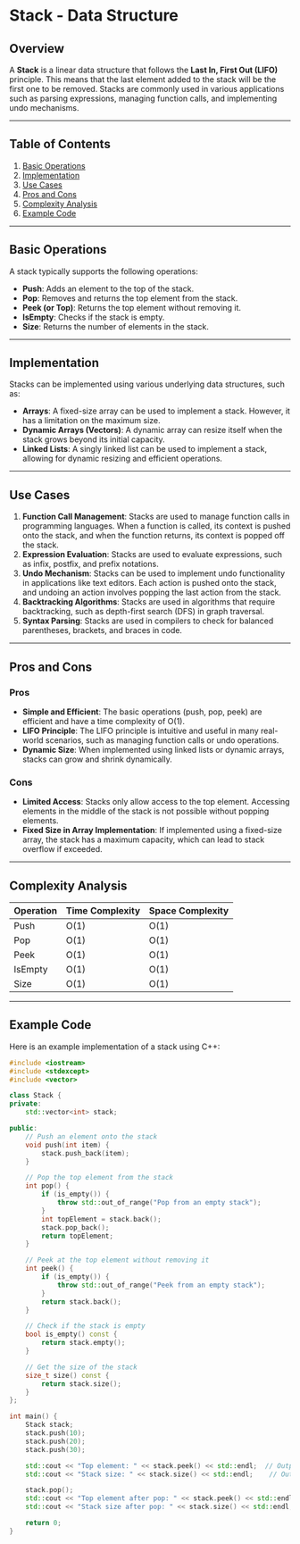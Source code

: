 # Stack - Data Structure

## Overview

A **Stack** is a linear data structure that follows the **Last In, First Out (LIFO)** principle. This means that the last element added to the stack will be the first one to be removed. Stacks are commonly used in various applications such as parsing expressions, managing function calls, and implementing undo mechanisms.

---

## Table of Contents

1. [Basic Operations](#basic-operations)
2. [Implementation](#implementation)
3. [Use Cases](#use-cases)
4. [Pros and Cons](#pros-and-cons)
5. [Complexity Analysis](#complexity-analysis)
6. [Example Code](#example-code)

---

## Basic Operations

A stack typically supports the following operations:

- **Push**: Adds an element to the top of the stack.
- **Pop**: Removes and returns the top element from the stack.
- **Peek (or Top)**: Returns the top element without removing it.
- **IsEmpty**: Checks if the stack is empty.
- **Size**: Returns the number of elements in the stack.

---

## Implementation

Stacks can be implemented using various underlying data structures, such as:

- **Arrays**: A fixed-size array can be used to implement a stack. However, it has a limitation on the maximum size.
- **Dynamic Arrays (Vectors)**: A dynamic array can resize itself when the stack grows beyond its initial capacity.
- **Linked Lists**: A singly linked list can be used to implement a stack, allowing for dynamic resizing and efficient operations.

---

## Use Cases

1. **Function Call Management**: Stacks are used to manage function calls in programming languages. When a function is called, its context is pushed onto the stack, and when the function returns, its context is popped off the stack.
2. **Expression Evaluation**: Stacks are used to evaluate expressions, such as infix, postfix, and prefix notations.
3. **Undo Mechanism**: Stacks can be used to implement undo functionality in applications like text editors. Each action is pushed onto the stack, and undoing an action involves popping the last action from the stack.
4. **Backtracking Algorithms**: Stacks are used in algorithms that require backtracking, such as depth-first search (DFS) in graph traversal.
5. **Syntax Parsing**: Stacks are used in compilers to check for balanced parentheses, brackets, and braces in code.

---

## Pros and Cons

### Pros

- **Simple and Efficient**: The basic operations (push, pop, peek) are efficient and have a time complexity of O(1).
- **LIFO Principle**: The LIFO principle is intuitive and useful in many real-world scenarios, such as managing function calls or undo operations.
- **Dynamic Size**: When implemented using linked lists or dynamic arrays, stacks can grow and shrink dynamically.

### Cons

- **Limited Access**: Stacks only allow access to the top element. Accessing elements in the middle of the stack is not possible without popping elements.
- **Fixed Size in Array Implementation**: If implemented using a fixed-size array, the stack has a maximum capacity, which can lead to stack overflow if exceeded.

---

## Complexity Analysis

| Operation | Time Complexity | Space Complexity |
| --------- | --------------- | ---------------- |
| Push      | O(1)            | O(1)             |
| Pop       | O(1)            | O(1)             |
| Peek      | O(1)            | O(1)             |
| IsEmpty   | O(1)            | O(1)             |
| Size      | O(1)            | O(1)             |

---

## Example Code

Here is an example implementation of a stack using C++:

```cpp
#include <iostream>
#include <stdexcept>
#include <vector>

class Stack {
private:
    std::vector<int> stack;

public:
    // Push an element onto the stack
    void push(int item) {
        stack.push_back(item);
    }

    // Pop the top element from the stack
    int pop() {
        if (is_empty()) {
            throw std::out_of_range("Pop from an empty stack");
        }
        int topElement = stack.back();
        stack.pop_back();
        return topElement;
    }

    // Peek at the top element without removing it
    int peek() {
        if (is_empty()) {
            throw std::out_of_range("Peek from an empty stack");
        }
        return stack.back();
    }

    // Check if the stack is empty
    bool is_empty() const {
        return stack.empty();
    }

    // Get the size of the stack
    size_t size() const {
        return stack.size();
    }
};

int main() {
    Stack stack;
    stack.push(10);
    stack.push(20);
    stack.push(30);

    std::cout << "Top element: " << stack.peek() << std::endl;  // Output: 30
    std::cout << "Stack size: " << stack.size() << std::endl;    // Output: 3

    stack.pop();
    std::cout << "Top element after pop: " << stack.peek() << std::endl;  // Output: 20
    std::cout << "Stack size after pop: " << stack.size() << std::endl;   // Output: 2

    return 0;
}
```


